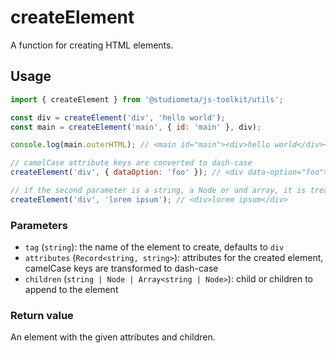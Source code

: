 # createElement

A function for creating HTML elements.

## Usage

```js twoslash
import { createElement } from '@studiometa/js-toolkit/utils';

const div = createElement('div', 'hello world');
const main = createElement('main', { id: 'main' }, div);

console.log(main.outerHTML); // <main id="main"><div>hello world</div></main>

// camelCase attribute keys are converted to dash-case
createElement('div', { dataOption: 'foo' }); // <div data-option="foo"></div>

// if the second parameter is a string, a Node or and array, it is treated as chidlren
createElement('div', 'lorem ipsum'); // <div>lorem ipsum</div>
```

### Parameters

- `tag` (`string`): the name of the element to create, defaults to `div`
- `attributes` (`Record<string, string>`): attributes for the created element, camelCase keys are transformed to dash-case
- `children` (`string | Node | Array<string | Node>`): child or children to append to the element

### Return value

An element with the given attributes and children.
